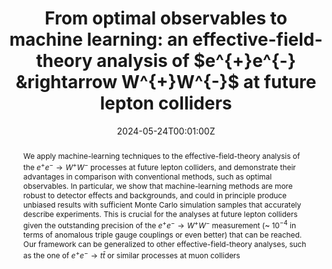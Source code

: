---
title: "From optimal observables to machine learning: an effective-field-theory analysis of $e^{+}e^{-} &rightarrow W^{+}W^{-}$ at future lepton colliders"
authors: 
- admin
- Jiayin Gu
- Lingfeng Li
date: "2024-05-24T00:01:00Z"
doi: "https://doi.org/10.1007/JHEP05(2024)292"

# Schedule page publish date (NOT publication's date).
publishDate: "2024-05-24T00:01:00Z"

# Publication type.
# Legend: 0 = Uncategorized; 1 = Conference paper; 2 = Journal article;
# 3 = Preprint / Working Paper; 4 = Report; 5 = Book; 6 = Book section;
# 7 = Thesis; 8 = Patent
publication_types: ["2"]

# Publication name and optional abbreviated publication name.
publication: "Journal of High Energy Physics"
publication_short: "JHEP"

abstract: We apply machine-learning techniques to the effective-field-theory analysis of the $e^{+}e^{-} \to W^{+}W^{-}$ processes at future lepton colliders, and demonstrate their advantages in comparison with conventional methods, such as optimal observables. In particular, we show that machine-learning methods are more robust to detector effects and backgrounds, and could in principle produce unbiased results with sufficient Monte Carlo simulation samples that accurately describe experiments. This is crucial for the analyses at future lepton colliders given the outstanding precision of the $e^{+}e^{-} \to W^{+}W^{-}$ measurement (~ $10^{-4}$ in terms of anomalous triple gauge couplings or even better) that can be reached. Our framework can be generalized to other effective-field-theory analyses, such as the one of $e^{+}e^{-} \to t\bar{t}$ or similar processes at muon colliders

# Summary. An optional shortened abstract.
summary: 

tags:
- Source Themes
featured: false

links:
# - name: Custom Link
#  url: http://example.org
url_pdf: https://link.springer.com/article/10.1007/JHEP05(2024)292
# url_code: 'https://github.com/wowchemy/wowchemy-hugo-themes'
# url_dataset: '#'
# url_poster: '#'
# url_project: ''
# url_slides: ''
# url_source: '#'
# url_video: '#'

# Featured image
# To use, add an image named `featured.jpg/png` to your page's folder. 
image:
  caption: 'Image credit: [**Unsplash**](https://unsplash.com/photos/s9CC2SKySJM)'
  focal_point: ""
  preview_only: false

# Associated Projects (optional).
#   Associate this publication with one or more of your projects.
#   Simply enter your project's folder or file name without extension.
#   E.g. `internal-project` references `content/project/internal-project/index.md`.
#   Otherwise, set `projects: []`.
projects:
- eeww

# Slides (optional).
#   Associate this publication with Markdown slides.
#   Simply enter your slide deck's filename without extension.
#   E.g. `slides: "example"` references `content/slides/example/index.md`.
#   Otherwise, set `slides: ""`.
slides: ""
---